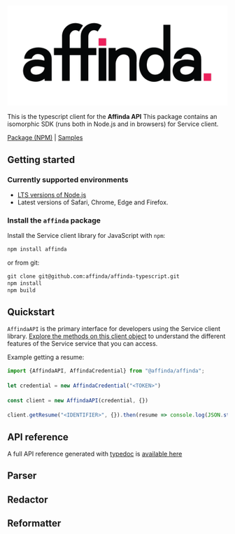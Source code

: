 ![affinda logo](affinda_logo.png)

This is the typescript client for the **Affinda API**
This package contains an isomorphic SDK (runs both in Node.js and in browsers) for Service client.

[Package (NPM)](https://www.npmjs.com/package/affinda) |
[Samples](https://github.com/Azure-Samples/azure-samples-js-management)

## Getting started

### Currently supported environments

- [LTS versions of Node.js](https://nodejs.org/about/releases/)
- Latest versions of Safari, Chrome, Edge and Firefox.


### Install the `affinda` package

Install the Service client library for JavaScript with `npm`:

```bash
npm install affinda
```
or from git:
```shell
git clone git@github.com:affinda/affinda-typescript.git
npm install
npm build
```

## Quickstart


`AffindaAPI` is the primary interface for developers using the Service client library. [Explore the methods on this client object](./docs/classes/AffindaAPI.md) to understand the different features of the Service service that you can access.

Example getting a resume:
```typescript
import {AffindaAPI, AffindaCredential} from "@affinda/affinda";

let credential = new AffindaCredential("<TOKEN>")

const client = new AffindaAPI(credential, {})

client.getResume("<IDENTIFIER>", {}).then(resume => console.log(JSON.stringify(resume)))
```

## API reference

A full API reference generated with [typedoc](https://github.com/TypeStrong/typedoc) is [available here](./docs/modules.md)

## Parser
## Redactor
## Reformatter